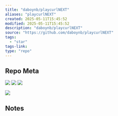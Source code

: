 ```yaml
---
title: "daboynb/playcurlNEXT"
aliases: "playcurlNEXT"
created: 2025-05-11T15:45:52
modified: 2025-05-11T15:45:52
description: "daboynb/playcurlNEXT"
source: "https://github.com/daboynb/playcurlNEXT"
tags:
  - "star"
tags-link:
type: "repo"
---
```

## Repo Meta

![](https://img.shields.io/github/stars/daboynb/playcurlNEXT?style=for-the-badge&label=stars) ![](https://img.shields.io/github/repo-size/daboynb/playcurlNEXT?style=for-the-badge&label=size) ![](https://img.shields.io/github/created-at/daboynb/playcurlNEXT?style=for-the-badge&label=since)

[![](https://github-readme-stats.vercel.app/api/pin/?username=daboynb&repo=playcurlNEXT&bg_color=00000000)](https://github.com/daboynb/playcurlNEXT)

## Notes

